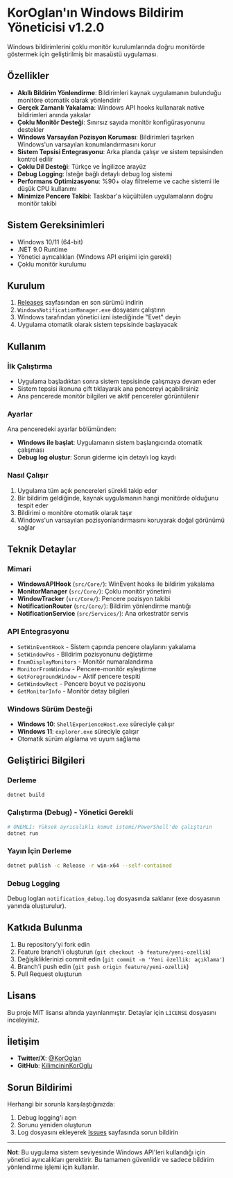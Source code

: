 # KorOglan'ın Windows Bildirim Yöneticisi v1.2.0

Windows bildirimlerini çoklu monitör kurulumlarında doğru monitörde göstermek için geliştirilmiş bir masaüstü uygulaması.

## Özellikler

- **Akıllı Bildirim Yönlendirme**: Bildirimleri kaynak uygulamanın bulunduğu monitöre otomatik olarak yönlendirir
- **Gerçek Zamanlı Yakalama**: Windows API hooks kullanarak native bildirimleri anında yakalar
- **Çoklu Monitör Desteği**: Sınırsız sayıda monitör konfigürasyonunu destekler
- **Windows Varsayılan Pozisyon Koruması**: Bildirimleri taşırken Windows'un varsayılan konumlandırmasını korur
- **Sistem Tepsisi Entegrasyonu**: Arka planda çalışır ve sistem tepsisinden kontrol edilir
- **Çoklu Dil Desteği**: Türkçe ve İngilizce arayüz
- **Debug Logging**: İsteğe bağlı detaylı debug log sistemi
- **Performans Optimizasyonu**: %90+ olay filtreleme ve cache sistemi ile düşük CPU kullanımı
- **Minimize Pencere Takibi**: Taskbar'a küçültülen uygulamaların doğru monitör takibi

## Sistem Gereksinimleri

- Windows 10/11 (64-bit)
- .NET 9.0 Runtime
- Yönetici ayrıcalıkları (Windows API erişimi için gerekli)
- Çoklu monitör kurulumu

## Kurulum

1. [Releases](../../releases) sayfasından en son sürümü indirin
2. `WindowsNotificationManager.exe` dosyasını çalıştırın
3. Windows tarafından yönetici izni istediğinde "Evet" deyin
4. Uygulama otomatik olarak sistem tepsisinde başlayacak

## Kullanım

### İlk Çalıştırma

- Uygulama başladıktan sonra sistem tepsisinde çalışmaya devam eder
- Sistem tepsisi ikonuna çift tıklayarak ana pencereyi açabilirsiniz
- Ana pencerede monitör bilgileri ve aktif pencereler görüntülenir

### Ayarlar

Ana penceredeki ayarlar bölümünden:

- **Windows ile başlat**: Uygulamanın sistem başlangıcında otomatik çalışması
- **Debug log oluştur**: Sorun giderme için detaylı log kaydı

### Nasıl Çalışır

1. Uygulama tüm açık pencereleri sürekli takip eder
2. Bir bildirim geldiğinde, kaynak uygulamanın hangi monitörde olduğunu tespit eder
3. Bildirimi o monitöre otomatik olarak taşır
4. Windows'un varsayılan pozisyonlandırmasını koruyarak doğal görünümü sağlar

## Teknik Detaylar

### Mimari

- **WindowsAPIHook** (`src/Core/`): WinEvent hooks ile bildirim yakalama
- **MonitorManager** (`src/Core/`): Çoklu monitör yönetimi
- **WindowTracker** (`src/Core/`): Pencere pozisyon takibi
- **NotificationRouter** (`src/Core/`): Bildirim yönlendirme mantığı
- **NotificationService** (`src/Services/`): Ana orkestratör servis

### API Entegrasyonu

- `SetWinEventHook` - Sistem çapında pencere olaylarını yakalama
- `SetWindowPos` - Bildirim pozisyonunu değiştirme
- `EnumDisplayMonitors` - Monitör numaralandırma
- `MonitorFromWindow` - Pencere-monitör eşleştirme
- `GetForegroundWindow` - Aktif pencere tespiti
- `GetWindowRect` - Pencere boyut ve pozisyonu
- `GetMonitorInfo` - Monitör detay bilgileri

### Windows Sürüm Desteği

- **Windows 10**: `ShellExperienceHost.exe` süreciyle çalışır
- **Windows 11**: `explorer.exe` süreciyle çalışır
- Otomatik sürüm algılama ve uyum sağlama

## Geliştirici Bilgileri

### Derleme

```bash
dotnet build
```

### Çalıştırma (Debug) - Yönetici Gerekli

```bash
# ÖNEMLI: Yüksek ayrıcalıklı komut istemi/PowerShell'de çalıştırın
dotnet run
```

### Yayın İçin Derleme

```bash
dotnet publish -c Release -r win-x64 --self-contained
```

### Debug Logging

Debug logları `notification_debug.log` dosyasında saklanır (exe dosyasının yanında oluşturulur).

## Katkıda Bulunma

1. Bu repository'yi fork edin
2. Feature branch'i oluşturun (`git checkout -b feature/yeni-ozellik`)
3. Değişikliklerinizi commit edin (`git commit -m 'Yeni özellik: açıklama'`)
4. Branch'i push edin (`git push origin feature/yeni-ozellik`)
5. Pull Request oluşturun

## Lisans

Bu proje MIT lisansı altında yayınlanmıştır. Detaylar için `LICENSE` dosyasını inceleyiniz.

## İletişim

- **Twitter/X**: [@KorOglan](https://x.com/KorOglan)
- **GitHub**: [KilimcininKorOglu](https://github.com/KilimcininKorOglu)

## Sorun Bildirimi

Herhangi bir sorunla karşılaştığınızda:

1. Debug logging'i açın
2. Sorunu yeniden oluşturun
3. Log dosyasını ekleyerek [Issues](../../issues) sayfasında sorun bildirin

---

**Not**: Bu uygulama sistem seviyesinde Windows API'leri kullandığı için yönetici ayrıcalıkları gerektirir. Bu tamamen güvenlidir ve sadece bildirim yönlendirme işlemi için kullanılır.
